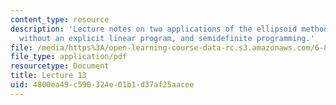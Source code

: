 ```yaml
---
content_type: resource
description: 'Lecture notes on two applications of the ellipsoid method: linear programming
  without an explicit linear program, and semidefinite programming.'
file: /media/https%3A/open-learning-course-data-rc.s3.amazonaws.com/6-854j-advanced-algorithms-fall-2008/4800ea49c590324e01b1d37af25aacee_lec13.pdf
file_type: application/pdf
resourcetype: Document
title: Lecture 13
uid: 4800ea49-c590-324e-01b1-d37af25aacee
---
```

